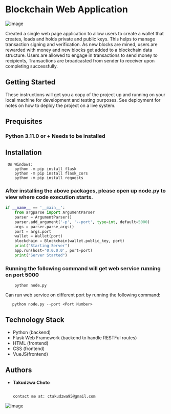 # Blockchain Web Application
![image](https://github.com/TakudzwaChoto/Blockcahin-Application/assets/56199912/81c2968a-d450-46f7-b6c8-eb171c817177)


Created a single web page application to allow users to create a wallet that creates, loads and holds private and public keys. This helps to manage transaction signing and verification. 
As new blocks are mined, users are rewarded with money and new blocks get added to a blockchain data structure. Users are allowed to engage in transactions to send money to recipients, Transactions are broadcasted from sender to receiver upon completing successfully. 

 ## Getting Started
 These instructions will get you a copy of the project up and running on your local machine for development and testing purposes. See deployment for notes on how to deploy the project on a live system.
 
## Prequisites
### Python 3.11.0 or + Needs to be installed


## Installation 
```
 On Windows:
    python -m pip install flask
    python -m pip install flask_cors
    python -m pip install requests
 ```
### After installing the above packages, please open up node.py to view where code execution starts. 
```python
if __name__ == '__main__':
    from argparse import ArgumentParser
    parser = ArgumentParser()
    parser.add_argument('-p', '--port', type=int, default=5000)
    args = parser.parse_args()
    port = args.port
    wallet = Wallet(port)
    blockchain = Blockchain(wallet.public_key, port)
    print("Starting Server")
    app.run(host='0.0.0.0', port=port)
    print("Server Started")
```

### Running the following command will get web service running on port 5000
```
    python node.py
```
Can run web service on different port by running the following command:
```
   python node.py --port <Port Number> 
```

## Technology Stack
* Python (backend)
* Flask Web Framework (backend to handle RESTFul routes)
* HTML (frontend)
* CSS (frontend)
* VueJS(frontend)

## Authors

* **Takudzwa Choto**
                                                                                                                                           
                                                                                                                         contact me at: ctakudzwa95@gmail.com

![image](https://github.com/TakudzwaChoto/Blockcahin-Application/assets/56199912/66b2800d-0a9b-4f3a-b95d-7211bcfdee7a)



